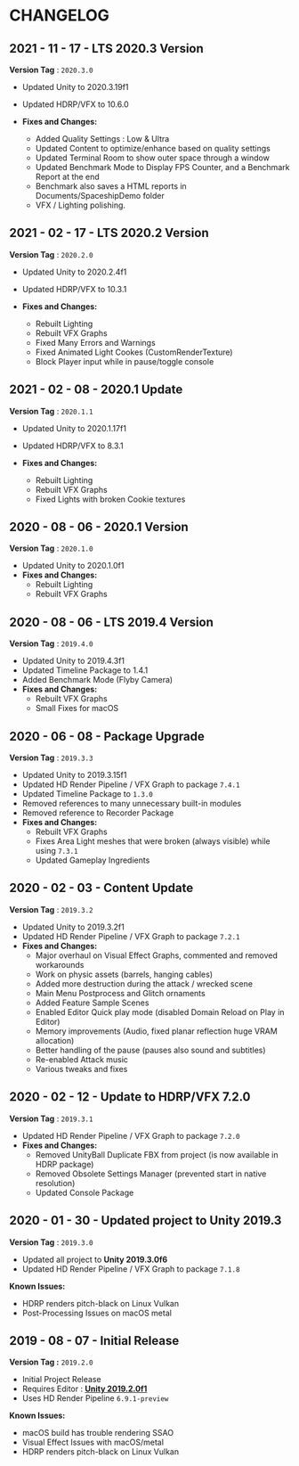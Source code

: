 # CHANGELOG

## 2021 - 11 - 17 - LTS 2020.3 Version

**Version Tag** : `2020.3.0`

* Updated Unity to 2020.3.19f1
* Updated HDRP/VFX to 10.6.0

* **Fixes and Changes:**
  * Added Quality Settings : Low & Ultra
  * Updated Content to optimize/enhance based on quality settings
  * Updated Terminal Room to show outer space through a window
  * Updated Benchmark Mode to Display FPS Counter, and a Benchmark Report at the end
  * Benchmark also saves a HTML reports in Documents/SpaceshipDemo folder
  * VFX / Lighting polishing.

## 2021 - 02 - 17 - LTS 2020.2 Version

**Version Tag** : `2020.2.0`

* Updated Unity to 2020.2.4f1
* Updated HDRP/VFX to 10.3.1

* **Fixes and Changes:**
  * Rebuilt Lighting
  * Rebuilt VFX Graphs
  * Fixed Many Errors and Warnings
  * Fixed Animated Light Cookes (CustomRenderTexture)
  * Block Player input while in pause/toggle console

## 2021 - 02 - 08 - 2020.1 Update

**Version Tag** : `2020.1.1`

* Updated Unity to 2020.1.17f1
* Updated HDRP/VFX to 8.3.1

* **Fixes and Changes:**
  * Rebuilt Lighting
  * Rebuilt VFX Graphs
  * Fixed Lights with broken Cookie textures

## 2020 - 08 - 06 - 2020.1 Version

**Version Tag** : `2020.1.0`

* Updated Unity to 2020.1.0f1
* **Fixes and Changes:**
  * Rebuilt Lighting
  * Rebuilt VFX Graphs

## 2020 - 08 - 06 - LTS 2019.4 Version

**Version Tag** : `2019.4.0`

* Updated Unity to 2019.4.3f1
* Updated Timeline Package to 1.4.1
* Added Benchmark Mode (Flyby Camera)
* **Fixes and Changes:**
  * Rebuilt VFX Graphs
  * Small Fixes for macOS

## 2020 - 06 - 08 - Package Upgrade

**Version Tag** : `2019.3.3`

* Updated Unity to 2019.3.15f1
* Updated HD Render Pipeline / VFX Graph to package `7.4.1`
* Updated Timeline Package to `1.3.0`
* Removed references to many unnecessary built-in modules
* Removed reference to Recorder Package
* **Fixes and Changes:**
  * Rebuilt VFX Graphs
  * Fixes Area Light meshes that were broken (always visible) while using `7.3.1`
  * Updated Gameplay Ingredients

## 2020 - 02 - 03 - Content Update

**Version Tag** : `2019.3.2`

* Updated Unity to 2019.3.2f1
* Updated HD Render Pipeline / VFX Graph to package `7.2.1`
* **Fixes and Changes:**
  * Major overhaul on Visual Effect Graphs, commented and removed workarounds
  * Work on physic assets (barrels, hanging cables)
  * Added more destruction during the attack / wrecked scene
  * Main Menu Postprocess and Glitch ornaments
  * Added Feature Sample Scenes
  * Enabled Editor Quick play mode (disabled Domain Reload on Play in Editor)
  * Memory improvements (Audio, fixed planar reflection huge VRAM allocation)
  * Better handling of the pause (pauses also sound and subtitles)
  * Re-enabled Attack music
  * Various tweaks and fixes

## 2020 - 02 - 12 - Update to HDRP/VFX 7.2.0

**Version Tag** : `2019.3.1`

* Updated HD Render Pipeline / VFX Graph to package `7.2.0`
* **Fixes and Changes:**
  * Removed UnityBall Duplicate FBX from project (is now available in HDRP package)
  * Removed Obsolete Settings Manager (prevented start in native resolution)
  * Updated Console Package

## 2020 - 01 - 30 - Updated project to Unity 2019.3

**Version Tag** : `2019.3.0`

* Updated all project to **Unity 2019.3.0f6**
* Updated HD Render Pipeline / VFX Graph to package `7.1.8`

**Known Issues:**

* HDRP renders pitch-black on Linux Vulkan
* Post-Processing Issues on macOS metal

## 2019 - 08 - 07 - Initial Release

**Version Tag :** `2019.2.0`

* Initial Project Release
* Requires Editor : **[Unity 2019.2.0f1](https://public-cdn.cloud.unity3d.com/hub/prod/UnityHubSetup.exe)**
* Uses HD Render Pipeline `6.9.1-preview`

**Known Issues:**

* macOS build has trouble rendering SSAO
* Visual Effect Issues with macOS/metal
* HDRP renders pitch-black on Linux Vulkan

